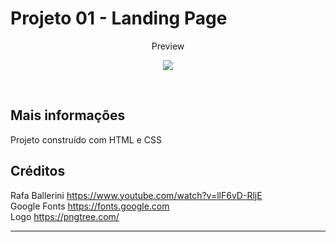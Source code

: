 # Projeto 01 - Landing Page

<p align="center">
  Preview
</p>

<p align="center">
 <img src="https://i.ibb.co/FDqVrxV/Screenshot-1.png" />

</p>

<br>


## Mais informações
Projeto construído com HTML e CSS

## Créditos

Rafa Ballerini https://www.youtube.com/watch?v=llF6vD-RljE <br>
Google Fonts https://fonts.google.com <br>
Logo https://pngtree.com/

---


